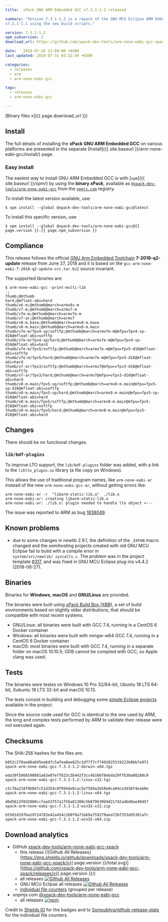```yaml
---
title:  xPack GNU ARM Embedded GCC v7.3.1-1.2 released

summary: "Version 7.3.1-1.2 is a repack of the GNU MCU Eclipse ARM Embedded GCC
v7.3.1-1.1 using the new build scripts."

version: 7.3.1-1.2
npm_subversion: 2
download_url: https://github.com/xpack-dev-tools/arm-none-eabi-gcc-xpack/releases/v7.3.1-1.2/

date:   2019-07-26 12:09:00 +0300
last_updated: 2019-07-31 03:32:50 +0300

categories:
  - releases
  - arm
  - arm-none-eabi-gcc

tags:
  - releases
  - arm-none-eabi-gcc

---
```


[Binary files »]({{ page.download_url }})

## Install

The full details of installing the **xPack GNU ARM Embedded GCC** on various platforms
are presented in the separate 
[Install]({{ site.baseurl }}/arm-none-eabi-gcc/install/) page.

### Easy install 

The easiest way to install GNU ARM Embedded GCC is with 
[`xpm`]({{ site.baseurl }}/xpm/)
by using the **binary xPack**, available as 
[`@xpack-dev-tools/arm-none-eabi-gcc`](https://www.npmjs.com/package/@xpack-dev-tools/arm-none-eabi-gcc)
from the [`npmjs.com`](https://www.npmjs.com) registry.

To install the latest version available, use:

```console
$ xpm install --global @xpack-dev-tools/arm-none-eabi-gcc@latest
```

To install this specific version, use:

```console
$ xpm install --global @xpack-dev-tools/arm-none-eabi-gcc@{{ page.version }}.{{ page.npm_subversion }}
```

## Compliance

This release follows the official 
[GNU Arm Embedded Toolchain](https://developer.arm.com/open-source/gnu-toolchain/gnu-rm) 
**7-2018-q2-update** release from June 27, 2018 and it is based on the 
`gcc-arm-none-eabi-7-2018-q2-update-src.tar.bz2` source invariant.

The supported libraries are:

```console
$ arm-none-eabi-gcc -print-multi-lib
.;
thumb;@mthumb
hard;@mfloat-abi=hard
thumb/v6-m;@mthumb@march=armv6s-m
thumb/v7-m;@mthumb@march=armv7-m
thumb/v7e-m;@mthumb@march=armv7e-m
thumb/v7-ar;@mthumb@march=armv7
thumb/v8-m.base;@mthumb@march=armv8-m.base
thumb/v8-m.main;@mthumb@march=armv8-m.main
thumb/v7e-m/fpv4-sp/softfp;@mthumb@march=armv7e-m@mfpu=fpv4-sp-d16@mfloat-abi=softfp
thumb/v7e-m/fpv4-sp/hard;@mthumb@march=armv7e-m@mfpu=fpv4-sp-d16@mfloat-abi=hard
thumb/v7e-m/fpv5/softfp;@mthumb@march=armv7e-m@mfpu=fpv5-d16@mfloat-abi=softfp
thumb/v7e-m/fpv5/hard;@mthumb@march=armv7e-m@mfpu=fpv5-d16@mfloat-abi=hard
thumb/v7-ar/fpv3/softfp;@mthumb@march=armv7@mfpu=vfpv3-d16@mfloat-abi=softfp
thumb/v7-ar/fpv3/hard;@mthumb@march=armv7@mfpu=vfpv3-d16@mfloat-abi=hard
thumb/v8-m.main/fpv5-sp/softfp;@mthumb@march=armv8-m.main@mfpu=fpv5-sp-d16@mfloat-abi=softfp
thumb/v8-m.main/fpv5-sp/hard;@mthumb@march=armv8-m.main@mfpu=fpv5-sp-d16@mfloat-abi=hard
thumb/v8-m.main/fpv5/softfp;@mthumb@march=armv8-m.main@mfpu=fpv5-d16@mfloat-abi=softfp
thumb/v8-m.main/fpv5/hard;@mthumb@march=armv8-m.main@mfpu=fpv5-d16@mfloat-abi=hard
```

## Changes

There should be no functional changes.

### `lib/bdf-plugins`

To improve LTO support, the `lib/bdf-plugins` folder was added, with
a link to the `liblto_plugin.so` library (a file copy on Windows).

This allows the use of traditional program names, like `arm-none-eabi-ar` 
instead of the new `arm-none-eabi-gcc-ar`, without getting errors like:

```
arm-none-eabi-ar -r  "libarm-static-lib.a"  ./lib.o   
arm-none-eabi-ar: creating libarm-static-lib.a
arm-none-eabi-ar: ./lib.o: plugin needed to handle lto object <---
```

The issue was reported to ARM as bug [1838049](https://bugs.launchpad.net/gcc-arm-embedded/+bug/1838049).

## Known problems

- due to some changes in newlib 2.9.1, the definition of the `_EXFUN` macro 
  changed and the semihosting projects created with old GNU MCU Eclipse 
  fail to build with a compile error in 
  `system/src/newlib/_syscalls.c`. The problem was in the project template
  [#317](https://github.com/gnu-mcu-eclipse/eclipse-plugins/issues/317), and
  was fixed in GNU MCU Eclipse plug-ins v4.4.2 (2018-08-27).

## Binaries

Binaries for **Windows**, **macOS** and **GNU/Linux** are provided.

The binaries were built using 
[xPack Build Box (XBB)](https://github.com/xpack/xpack-build-box), a set 
of build environments based on slightly older distributions, that should be 
compatible with most recent systems.

- GNU/Linux: all binaries were built with GCC 7.4, running in a CentOS 6 
  Docker container
- Windows: all binaries were built with mingw-w64 GCC 7.4, running in a 
  CentOS 6 Docker container 
- macOS: most binaries were built with GCC 7.4, running in a separate  
  folder on macOS 10.10.5; GDB cannot be compiled with GCC, so Apple 
  clang was used.

## Tests

The binaries were testes on Windows 10 Pro 32/64-bit, Ubuntu 18 LTS 64-bit,
Xubuntu 18 LTS 32-bit and macOS 10.13.

The tests consist in building and debugging some 
[simple Eclipse projects](https://github.com/xpack-dev-tools/arm-none-eabi-gcc-xpack/tree/xpack/tests/eclipse)
available in the project.

Since the source code used for GCC is identical to the one used by ARM, the
long and complex tests performed by ARM to validate their release were not
executed again.

## Checksums

The SHA-256 hashes for the files are:

```
b852c2f8aa48a0d5ea6d7c5afea8ee825c1df7f7cf7492825519223b0bb7a9f2 
xpack-arm-none-eabi-gcc-7.3.1-1.2-darwin-x64.tgz

eda39f5866598881a63e07eff622c3b442f3cc4b166f8ebda29ffb30a08280c9 
xpack-arm-none-eabi-gcc-7.3.1-1.2-linux-x32.tgz

c5c76a218f9b847c51d354c0f994de0cac5e7568a3b58e0ca04ce3d36f4eab0e 
xpack-arm-none-eabi-gcc-7.3.1-1.2-linux-x64.tgz

d6d5613f032060ccfaa43757a1f56a01308c5b879630b9d21742adbd8ae40d57 
xpack-arm-none-eabi-gcc-7.3.1-1.2-win32-x32.zip

b5501d197ba19724783e42a454c260f9a73ab9a759279aea72bf353dd5301afc 
xpack-arm-none-eabi-gcc-7.3.1-1.2-win32-x64.zip
```

## Download analytics

- GitHub [xpack-dev-tools/arm-none-eabi-gcc-xpack](https://github.com/xpack-dev-tools/arm-none-eabi-gcc-xpack/)
  * this release [![Github All Releases](https://img.shields.io/github/downloads/xpack-dev-tools/arm-none-eabi-gcc-xpack/v{{ page.version }}/total.svg)](https://github.com/xpack-dev-tools/arm-none-eabi-gcc-xpack/releases/v{{ page.version }}/)
  - all releases [![Github All Releases](https://img.shields.io/github/downloads/xpack-dev-tools/arm-none-eabi-gcc-xpack/total.svg)](https://github.com/xpack-dev-tools/arm-none-eabi-gcc-xpack/releases/)
  - GNU MCU Eclipse all releases [![Github All Releases](https://img.shields.io/github/downloads/gnu-mcu-eclipse/arm-none-eabi-gcc/total.svg)](https://github.com/gnu-mcu-eclipse/arm-none-eabi-gcc/releases/)
  - [individual file counters](https://www.somsubhra.com/github-release-stats/?username=xpack-dev-tools&repository=arm-none-eabi-gcc-xpack) (grouped per release)
- xnpmjs.com [@xpack-dev-tools/arm-none-eabi-gcc](https://www.npmjs.com/package/@xpack-dev-tools/arm-none-eabi-gcc)
  - all releases [![npm](https://img.shields.io/npm/dt/@xpack-dev-tools/arm-none-eabi-gcc.svg)](https://www.npmjs.com/package/@xpack-dev-tools/arm-none-eabi-gcc/)

Credit to [Shields IO](https://shields.io) for the badges and to 
[Somsubhra/github-release-stats](https://github.com/Somsubhra/github-release-stats) 
for the individual file counters.
